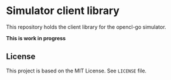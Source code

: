 # Simulator client library

This repository holds the client library for the opencl-go simulator.

**This is work in progress**

## License

This project is based on the MIT License. See `LICENSE` file.

